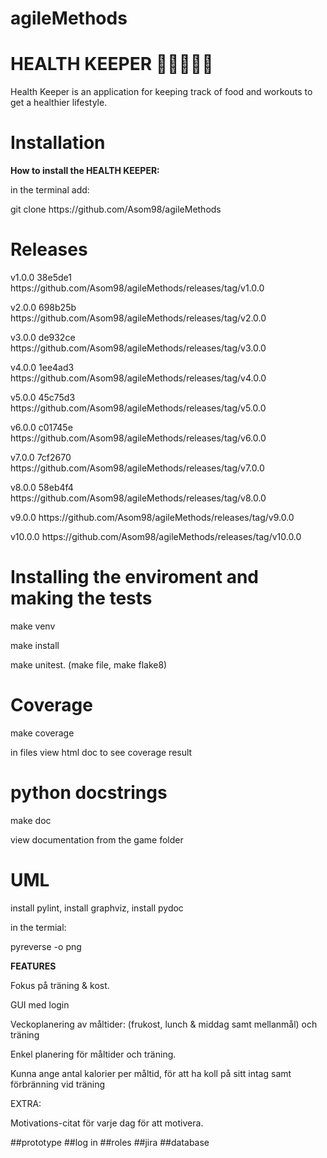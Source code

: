 # agileMethods
# HEALTH KEEPER 🥩🥑🥦🍐🍓

<p>Health Keeper is an application for keeping track of food and workouts to get a healthier lifestyle.</p>

# Installation
<p><b>How to install the HEALTH KEEPER:</b></p>
<p>in the terminal add: </p>
<p>git clone https://github.com/Asom98/agileMethods</p>

# Releases
<p>v1.0.0 38e5de1 https://github.com/Asom98/agileMethods/releases/tag/v1.0.0</p>
<p>v2.0.0 698b25b https://github.com/Asom98/agileMethods/releases/tag/v2.0.0</p>
<p>v3.0.0 de932ce https://github.com/Asom98/agileMethods/releases/tag/v3.0.0</p>
<p>v4.0.0 1ee4ad3 https://github.com/Asom98/agileMethods/releases/tag/v4.0.0</p>
<p>v5.0.0 45c75d3 https://github.com/Asom98/agileMethods/releases/tag/v5.0.0</p>
<p>v6.0.0 c01745e https://github.com/Asom98/agileMethods/releases/tag/v6.0.0</p>
<p>v7.0.0 7cf2670 https://github.com/Asom98/agileMethods/releases/tag/v7.0.0</p>
<p>v8.0.0 58eb4f4 https://github.com/Asom98/agileMethods/releases/tag/v8.0.0</p>
<p>v9.0.0         https://github.com/Asom98/agileMethods/releases/tag/v9.0.0</p>
<p>v10.0.0        https://github.com/Asom98/agileMethods/releases/tag/v10.0.0</p>


# Installing the enviroment and making the tests
<p>make venv</p>
<p>make install</p>
<p>make unitest. (make file, make flake8)</p> 
<p></p>

# Coverage
<p>make coverage</p>
<p>in files view html doc to see coverage result</p>

# python docstrings
<p>make doc</p>
<p>view documentation from the game folder</p>

# UML
<p>install pylint, install graphviz, install pydoc</p>
<p>in the termial:</p>
<p>pyreverse -o png <path to gamefiles> </p>

**FEATURES**

Fokus på träning & kost.

GUI med login

Veckoplanering av måltider: (frukost, lunch & middag samt mellanmål) och träning

Enkel planering för måltider och träning.

Kunna ange antal kalorier per måltid, för att ha koll på sitt intag samt förbränning vid träning


EXTRA:

Motivations-citat för varje dag för att motivera.

##prototype
##log in
##roles
##jira
##database